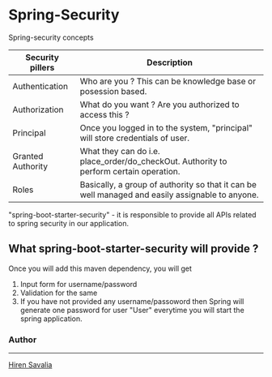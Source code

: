 # Spring-Security
Spring-security concepts

|Security pillers | Description |
| ------ | ------ |
| Authentication | Who are you ? This can be knowledge base or posession based. |
| Authorization | What do you want ? Are you authorized to access this ? |
| Principal | Once you logged in to the system, "principal" will store credentials of user. |
| Granted Authority | What they can do i.e. place_order/do_checkOut. Authority to perform certain operation.|
| Roles | Basically, a group of authority so that it can be well managed and easily assignable to anyone. |

"spring-boot-starter-security" - it is responsible to provide all APIs related to spring security in our application.

## What spring-boot-starter-security will provide ?
Once you will add this maven dependency, you will get
1. Input form for username/password
2. Validation for the same
3. If you have not provided any username/passoword then Spring will generate one password for user "User" everytime you will start the spring application.


### Author
---

[Hiren Savalia](https://www.linkedin.com/in/hiren879/)
